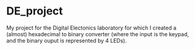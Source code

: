 # DE_project
My project for the Digital Electonics laboratory for which I created a (almost) hexadecimal to binary converter (where the input is the keypad, and the binary ouput is represented by 4 LEDs).

